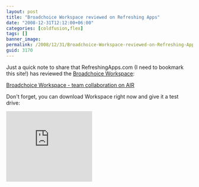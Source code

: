 ```yaml
---
layout: post
title: "Broadchoice Workspace reviewed on Refreshing Apps"
date: "2008-12-31T12:12:00+06:00"
categories: [coldfusion,flex]
tags: []
banner_image: 
permalink: /2008/12/31/Broadchoice-Workspace-reviewed-on-Refreshing-Apps
guid: 3170
---
```


Just a quick note to share that RefreshingApps.com (I need to bookmark this site!) has reviewed the <a href="http://www.broadchoice.com/downloads/">Broadchoice Workspace</a>: 

<a href="http://refreshingapps.com/showcase/app/broadchoice_workspace_team_collaboration_on_air/">Broadchoice Workspace - team collaboration on AIR</a>

Don't forget, you can download Workspace right now and give it a test drive:

<iframe width="232" scrolling="no" height="190" frameborder="0" src="https://workspace.broadchoice.com/bcp/install/"></iframe>